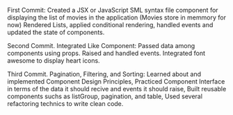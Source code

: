 First Commit:
Created a JSX or JavaScript SML syntax file component for displaying the list of movies in the application (Movies store in memmory for now)
Rendered Lists, applied conditional rendering, handled events and updated the state of components.

Second Commit. Integrated Like Component:
Passed data among components using props. Raised and handled events. Integrated font awesome to display heart icons.

Third Commit. Pagination, Filtering, and Sorting:
Learned about and implemented Component Design Principles, Practiced Component Interface in terms of the data it should recive and events it should raise, Built reusable components suchs as listGroup, pagination, and table, Used several refactoring technics to write clean code.
